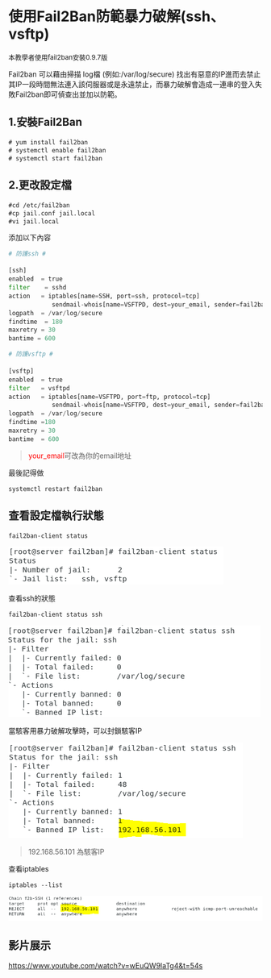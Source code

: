 # 使用Fail2Ban防範暴力破解(ssh、vsftp) 

<font  size=2 >本教學者使用fail2ban安裝0.9.7版
</font>

Fail2ban 可以藉由掃描 log檔 (例如:/var/log/secure) 找出有惡意的IP進而去禁止其IP一段時間無法連入該伺服器或是永遠禁止，而暴力破解會造成一連串的登入失敗Fail2ban即可偵查出並加以防範。
## 1.安裝Fail2Ban
```
# yum install fail2ban
# systemctl enable fail2ban
# systemctl start fail2ban
```
## 2.更改設定檔
```
#cd /etc/fail2ban
#cp jail.conf jail.local
#vi jail.local
```

添加以下內容

```python
# 防護ssh #

[ssh]  
enabled  = true
filter    = sshd
action   = iptables[name=SSH, port=ssh, protocol=tcp]
            sendmail-whois[name=VSFTPD, dest=your_email, sender=fail2ban]
logpath  = /var/log/secure
findtime  = 180
maxretry = 30
bantime = 600
```
```python
# 防護vsftp #

[vsftp]
enabled  = true
filter   = vsftpd
action   = iptables[name=VSFTPD, port=ftp, protocol=tcp]
            sendmail-whois[name=VSFTPD, dest=your_email, sender=fail2ban]
logpath  = /var/log/secure 
findtime =180
maxretry = 30
bantime  = 600
```
> <font color="red">your_email</font>可改為你的email地址 

最後記得做
```
systemctl restart fail2ban
```
## 查看設定檔執行狀態
```
fail2ban-client status 
```
![](fail2ban-client.png)

查看ssh的狀態

```
fail2ban-client status ssh
```
![](fail2ban-client_ssh.png)

當駭客用暴力破解攻擊時，可以封鎖駭客IP

![](ban_hacker.png)
> 192.168.56.101 為駭客IP

查看iptables
```
iptables --list
```
![](iptables_ban_hacker.png)

## 影片展示
https://www.youtube.com/watch?v=wEuQW9laTg4&t=54s